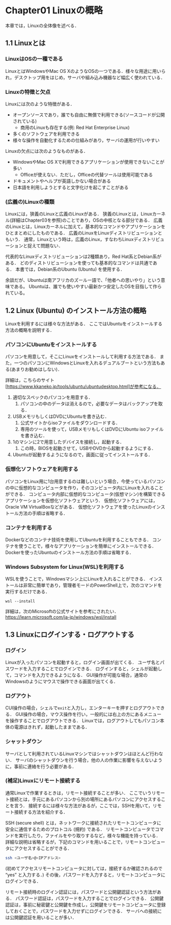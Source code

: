 # Chapter01 Linuxの概略

本章では，Linuxの全体像を述べる．

## 1.1 Linuxとは

### LinuxはOSの一種である

LinuxとはWindowsやMac OS XのようなOSの一つである．様々な用途に用いられ，デスクトップ用をはじめ，サーバや組み込み機器など幅広く使われている．

### Linuxの特徴と欠点

Linuxには次のような特徴がある．

- オープンソースであり，誰でも自由に無償で利用できる(ソースコードが公開されている)
  - 商用のLinuxも存在する(例: Red Hat Enterprise Linux)
- 多くのソフトウェアを利用できる
- 様々な操作を自動化するための仕組みがあり，サーバの運用が行いやすい

Linuxの欠点には次のようなものがある．

- WindowsやMac OS Xで利用できるアプリケーションが使用できないことが多い
  - Officeが使えない．ただし，Officeの代替ツールは使用可能である
- ドキュメントやヘルプが英語しかない場合がある
- 日本語を利用しようとすると文字化けを起こすことがある

### (広義の)Linuxの種類

Linuxには，狭義のLinuxと広義のLinuxがある．
狭義のLinuxとは，Linuxカーネル(詳細はChapter03を参照)のことであり，OSの中核となる部分である．
広義のLinuxとは，Linuxカーネルに加えて，基本的なコマンドやアプリケーションをひとまとめにしたものである．
広義のLinuxをLinuxディストリビューションともいう．
通常，Linuxという時は，広義のLinux，すなわちLinuxディストリビューションと捉えて問題ない．

代表的なLinuxディストリビューションは2種類あり，Red Hat系とDebian系がある．
どのディストリビューションを使っても基本的なコマンドは共通である．
本書では，Debian系のUbuntu (Ubuntu) を使用する．

余談だが、Ubuntuは南アフリカのズールー語で、「他者への思いやり」という意味である。
Ubuntuは、誰でも使いやすい最新かつ安定したOSを目指して作られている。

## 1.2 Linux (Ubuntu) のインストール方法の概略

Linuxを利用するには様々な方法がある．
ここではUbuntuをインストールする方法の概略を説明する．

### パソコンにUbuntuをインストールする

パソコンを用意して，そこにLinuxをインストールして利用する方法である．
また，一つのパソコンにWindowsとLinuxを入れるデュアルブートという方法もある(あまりお勧めはしない)．

詳細は，こちらのサイト[https://www.kkaneko.jp/tools/ubuntu/ubuntudesktop.html]が参考になる．

1. 適切なスペックのパソコンを用意する．
    1. パソコンの中のデータは消えるので，必要なデータはバックアップを取る．
2. USBメモリもしくはDVDにUbuntuを書き込む．
    1. 公式サイトからisoファイルをダウンロードする．
    2. 専用のツールを使って，USBメモリもしくはDVDにUbuntu isoファイルを書き込む．
3. 1のマシンに2で用意したデバイスを接続し，起動する．
    1. この時，BIOSを起動させて，USBやDVDから起動するようにする．
4. Ubuntuが起動するようになるので，画面に従ってインストールする．

### 仮想化ソフトウェアを利用する

パソコンをLinux用に1台用意するのは難しいという場合，今使っているパソコンの中に仮想的なコンピュータを作り，そのコンピュータ内にLinuxを入れることができる．
コンピュータ内部に仮想的なコンピュータ(仮想マシン)を構築できるアプリケーションを仮想化ソフトウェアという．
仮想化ソフトウェアには，Oracle VM VirtualBoxなどがある．
仮想化ソフトウェアを使ったLinuxのインストール方法の手順は省略する．

### コンテナを利用する

Dockerなどのコンテナ技術を使用してUbuntuを利用することもできる．
コンテナを使うことで，様々なアプリケーションを簡単にインストールできる．
Dockerを使ったUbuntuのインストール方法の手順は省略する．

### Windows Subsystem for Linux(WSL)を利用する

WSLを使うことで，Windowsマシン上にLinuxを入れることができる．
インストールは非常に簡単であり，管理者モードのPowerShell上で，次のコマンドを実行するだけである．

```
wsl --install
```

詳細は，次のMicrosoftの公式サイトを参考にされたい．
https://learn.microsoft.com/ja-jp/windows/wsl/install

## 1.3 Linuxにログインする・ログアウトする

### ログイン

Linuxが入ったパソコンを起動すると，ログイン画面が出てくる．
ユーザ名とパスワードを入力することでログインできる．
ログインすると，シェルが起動して，コマンドを入力できるようになる．
GUI操作が可能な場合，通常のWindowsのようにマウスで操作できる画面が出てくる．

### ログアウト

CUI操作の場合，シェルで`exit`と入力し，エンターキーを押すとログアウトできる．
GUI操作の場合，マウス操作を行い，一般的には右上の方にあるメニューを操作することでログアウトできる．
Linuxでは，ログアウトしてもパソコン本体の電源はきれず，起動したままである．

### シャットダウン

サーバとして利用されているLinuxマシンではシャットダウンはほとんど行わない．
サーバのシャットダウンを行う場合，他の人の作業に影響を与えないように，事前に連絡を行う必要がある．

### (補足)Linuxにリモート接続する

通常Linuxで作業するときは，リモート接続することが多い．
ここでいうリモート接続とは，手元にあるパソコンから別の場所にあるパソコンにアクセスすることを言う．
接続するには様々な方法があるが，ここでは，SSHを用いて，リモート接続する方法を紹介する．

SSH (secure shell) とは，ネットワークに接続されたリモートコンピュータに安全に通信するためのプロトコル (規約) である．
リモートコンピュータでコマンドを実行したり，ファイルをやり取りするなど，様々な機能を持っている．
詳細な説明は省略するが，下記のコマンドを用いることで，リモートコンピュータにアクセスすることができる．

```bash
ssh <ユーザ名>@<IPアドレス>
```

(初めてアクセスリモートコンピュータに対しては，接続するか確認されるので “yes” と入力する．) その後，パスワードを入力すると，リモートコンピュータにログインできる． 

リモート接続時のログイン認証には，パスワードと公開鍵認証という方法がある．
パスワード認証は，パスワードを入力することでログインできる．
公開鍵認証は，事前に秘密鍵と公開鍵を作成し，公開鍵をリモートコンピュータに登録しておくことで，パスワードを入力せずにログインできる．
サーバへの接続には公開鍵認証を用いることが多い．